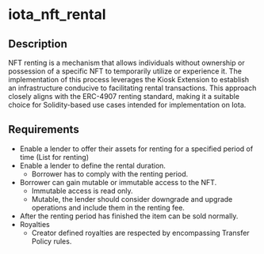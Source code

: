 # iota_nft_rental

## **Description**

NFT renting is a mechanism that allows individuals without ownership or possession of a specific NFT to temporarily utilize or experience it. The implementation of this process leverages the Kiosk Extension to establish an infrastructure conducive to facilitating rental transactions. This approach closely aligns with the ERC-4907 renting standard, making it a suitable choice for Solidity-based use cases intended for implementation on Iota.

## **Requirements**

- Enable a lender to offer their assets for renting for a specified period of time (List for renting)
- Enable a lender to define the rental duration.
    - Borrower has to comply with the renting period.
- Borrower can gain mutable or immutable access to the NFT.
    - Immutable access is read only.
    - Mutable, the lender should consider downgrade and upgrade operations and include them in the renting fee.
- After the renting period has finished the item can be sold normally.
- Royalties
    - Creator defined royalties are respected by encompassing Transfer Policy rules.